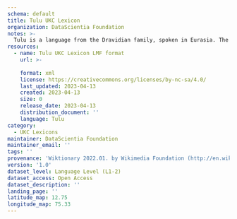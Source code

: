 ```yaml
---
schema: default
title: Tulu UKC Lexicon
organization: DataScientia Foundation
notes: >-
  Tulu is a language from the Dravidian family, spoken in Eurasia. The UKC Lexicon of Tulu is represented as a lexico-semantic network. It consists of words, word senses, synsets, as well as sense-level and synset-level relationships.
resources:
  - name: Tulu UKC Lexicon LMF format
    url: >-
      
    format: xml
    license: https://creativecommons.org/licenses/by-nc-sa/4.0/
    last_updated: 2023-04-13
    created: 2023-04-13
    size: 0
    release_date: 2023-04-13
    distribution_document: ''
    language: Tulu
category:
  - UKC Lexicons
maintainer: DataScientia Foundation
maintainer_email: ''
tags: ''
provenance: 'Wiktionary 2022.01. by Wikimedia Foundation (http://en.wiktionary.org); CogNet 2.1 by Khuyagbaatar Batsuren, National University of Mongolia (http://cognet.ukc.disi.unitn.it); Princeton WordNet 2.1 by Princeton University (https://wordnet.princeton.edu)'
version: '1.0'
dataset_level: Language Level (L1-2)
dataset_access: Open Access
dataset_description: ''
landing_page: ''
latitude_map: 12.75
longitude_map: 75.33
---
```


